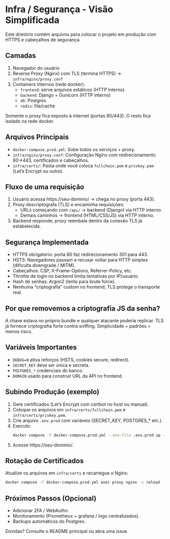 # Infra / Segurança - Visão Simplificada

Este diretório contém arquivos para colocar o projeto em produção com HTTPS e cabeçalhos de segurança.

## Camadas
1. Navegador do usuário
2. Reverse Proxy (Nginx) com TLS (termina HTTPS) -> `infra/nginx/proxy.conf`
3. Containers internos (rede docker):
   - `frontend`: serve arquivos estáticos (HTTP interno)
   - `backend`: Django + Gunicorn (HTTP interno)
   - `db`: Postgres
   - `redis`: fila/cache

Somente o proxy fica exposto à internet (portas 80/443). O resto fica isolado na rede docker.

## Arquivos Principais
- `docker-compose.prod.yml`: Sobe todos os serviços + proxy.
- `infra/nginx/proxy.conf`: Configuração Nginx com redirecionamento 80→443, certificados e cabeçalhos.
- `infra/certs/`: Pasta onde você coloca `fullchain.pem` e `privkey.pem` (Let’s Encrypt ou outro).

## Fluxo de uma requisição
1. Usuário acessa https://seu-dominio/ -> chega no proxy (porta 443).
2. Proxy descriptografa (TLS) e encaminha requisições:
   - URLs começando com `/api/` -> backend (Django) via HTTP interno.
   - Demais caminhos -> frontend (HTML/CSS/JS) via HTTP interno.
3. Backend responde; proxy reembala dentro da conexão TLS já estabelecida.

## Segurança Implementada
- HTTPS obrigatório: porta 80 faz redirecionamento 301 para 443.
- HSTS: Navegadores passam a recusar voltar para HTTP simples (dificulta downgrade / MITM).
- Cabeçalhos: CSP, X-Frame-Options, Referrer-Policy, etc.
- Throttle de login no backend limita tentativas por IP/usuário.
- Hash de senhas: Argon2 (lento para brute force).
- Nenhuma “criptografia” custom no frontend; TLS protege o transporte real.

## Por que removemos a criptografia JS da senha?
A chave estava no próprio bundle e qualquer atacante poderia replicar. TLS já fornece criptografia forte contra sniffing. Simplicidade + padrões = menos risco.

## Variáveis Importantes
- `DEBUG=0` ativa reforços (HSTS, cookies secure, redirect). 
- `SECRET_KEY` deve ser única e secreta.
- `POSTGRES_*` credenciais do banco.
- `DOMAIN` usado para construir URL da API no frontend.

## Subindo Produção (exemplo)
1. Gere certificados (Let’s Encrypt com certbot no host ou manual).
2. Coloque os arquivos em `infra/certs/fullchain.pem` e `infra/certs/privkey.pem`.
3. Crie arquivo `.env.prod` com variáveis (SECRET_KEY, POSTGRES_* etc.).
4. Execute:
   ```bash
   docker compose -f docker-compose.prod.yml --env-file .env.prod up -d --build
   ```
5. Acesse https://seu-dominio/.

## Rotação de Certificados
Atualize os arquivos em `infra/certs` e recarregue o Nginx:
```bash
docker compose -f docker-compose.prod.yml exec proxy nginx -s reload
```

## Próximos Passos (Opcional)
- Adicionar 2FA / WebAuthn.
- Monitoramento (Prometheus + grafana / logs centralizados).
- Backups automáticos do Postgres.

Dúvidas? Consulte o README principal ou abra uma issue.

